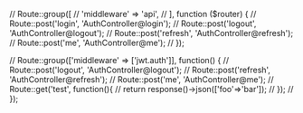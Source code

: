 
// Route::group([
//     'middleware' => 'api',
// ], function ($router) {
//     Route::post('login', 'AuthController@login');
//     Route::post('logout', 'AuthController@logout');
//     Route::post('refresh', 'AuthController@refresh');
//     Route::post('me', 'AuthController@me');
// });


// Route::group(['middleware' => ['jwt.auth']], function() {
//     Route::post('logout', 'AuthController@logout');
//     Route::post('refresh', 'AuthController@refresh');
//     Route::post('me', 'AuthController@me');
//     Route::get('test', function(){
//         return response()->json(['foo'=>'bar']);
//     });
// });

